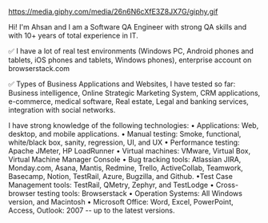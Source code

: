 https://media.giphy.com/media/26n6N6cXfE3Z8JX7G/giphy.gif


Hi! I'm Ahsan and I am a Software QA Engineer with strong QA skills and with 10+ years of total experience in IT.

✅ I have a lot of real test environments (Windows PC, Android phones and tablets, iOS phones and tablets, Windows phones), enterprise account on browserstack.com

✅ Types of Business Applications and Websites, I have tested so far: Business intelligence, Online Strategic Marketing System, CRM applications, e-commerce, medical software, Real estate, Legal and banking services, integration with social networks.

I have strong knowledge of the following technologies:
• Applications: Web, desktop, and mobile applications.
• Manual testing: Smoke, functional, white/black box, sanity, regression, UI, and UX
• Performance testing: Apache JMeter, HP LoadRunner
• Virtual machines: VMware, Virtual Box, Virtual Machine Manager Console
• Bug tracking tools: Atlassian JIRA, Monday.com, Asana, Mantis, Redmine, Trello, ActiveCollab, Teamwork, Basecamp, Notion, TestRail, Azure, Bugzilla, and Github.
•Test Case Management tools: TestRail, QMetry, Zephyr, and TestLodge
• Cross-browser testing tools: Browserstack
• Operation Systems: All Windows version, and Macintosh
• Microsoft Office: Word, Excel, PowerPoint, Access, Outlook: 2007 -- up to the latest versions.
